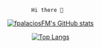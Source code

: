 
<div align="center">
  
  ```
  Hi there 👋  
  ```
  
  [![fpalaciosFM's GitHub stats](https://github-readme-stats.vercel.app/api?username=fpalaciosFM&theme=tokyonight&layout=compact)](https://github.com/fpalaciosFM/github-readme-stats)
  
  [![Top Langs](https://github-readme-stats.vercel.app/api/top-langs/?username=fpalaciosFM&theme=tokyonight&langs_count=10&hide=PostScript&layout=compact)](https://github.com/fpalaciosFM/github-readme-stats)
  
</div>   
<!--
**fpalaciosFM/fpalaciosFM** is a ✨ _special_ ✨ repository because its `README.md` (this file) appears on your GitHub profile.

Here are some ideas to get you started:

- 🔭 I’m currently working on ...
- 🌱 I’m currently learning ...
- 👯 I’m looking to collaborate on ...
- 🤔 I’m looking for help with ...
- 💬 Ask me about ...
- 📫 How to reach me: ...
- 😄 Pronouns: ...
- ⚡ Fun fact: ...
-->
